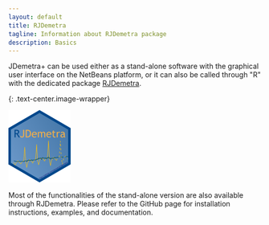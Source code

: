```yaml
---
layout: default
title: RJDemetra
tagline: Information about RJDemetra package
description: Basics
---
```



JDemetra+ can be used either as a stand-alone software with the graphical user interface on the NetBeans platform, or it can also be called through "R" with the dedicated
package <a href="https://github.com/jdemetra/rjdemetra/" target="_blank">RJDemetra</a>.

{: .text-center.image-wrapper}

![Text](/assets/img/RJDemetra.png)

Most of the functionalities of the stand-alone version are also available through RJDemetra. Please refer to the GitHub page for installation instructions, examples, and documentation.
